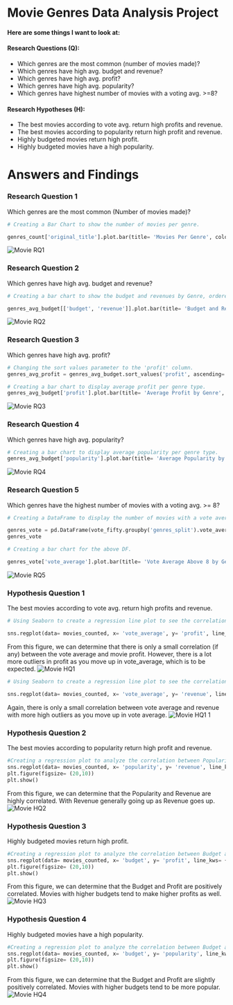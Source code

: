 # Movie Genres Data Analysis Project
#### Here are some things I want to look at:

#### Research Questions (Q):
- Which genres are the most common (number of movies made)?
- Which genres have high avg. budget and revenue?
- Which genres have high avg. profit?
- Which genres have high avg. popularity?
- Which genres have highest number of movies with a voting avg. >=8?
#### Research Hypotheses (H):
- The best movies according to vote avg. return high profits and revenue.
- The best movies according to popularity return high profit and revenue.
- Highly budgeted movies return high profit.
- Highly budgeted movies have a high popularity.


# Answers and Findings

### Research Question 1
Which genres are the most common (Number of movies made)?

```python
# Creating a Bar Chart to show the number of movies per genre.

genres_count['original_title'].plot.bar(title= 'Movies Per Genre', color= 'DarkBlue')
```

![Movie RQ1](https://github.com/user-attachments/assets/b8b300a7-03d6-442a-81f0-78bf16bac908)


### Research Question 2
Which genres have high avg. budget and revenue?

```python
# Creating a bar chart to show the budget and revenues by Genre, ordered by Revenue.

genres_avg_budget[['budget', 'revenue']].plot.bar(title= 'Budget and Revenue by Genre', color= ('DarkBlue', 'c'))
```

![Movie RQ2](https://github.com/user-attachments/assets/539369b1-56ef-40b4-933d-cd2d900ad346)

### Research Question 3
Which genres have high avg. profit?

```python
# Changing the sort values parameter to the 'profit' column.
genres_avg_profit = genres_avg_budget.sort_values('profit', ascending= True, inplace= True)

# Creating a bar chart to display average profit per genre type.
genres_avg_budget['profit'].plot.bar(title= 'Average Profit by Genre', color= ('DarkBlue'))
```

![Movie RQ3](https://github.com/user-attachments/assets/cfaafcd1-99e6-4536-b027-ff2ee8d241ed)

### Research Question 4
Which genres have high avg. popularity?

```python
# Creating a bar chart to display average popularity per genre type.
genres_avg_budget['popularity'].plot.bar(title= 'Average Popularity by Genre', color= ('DarkBlue'))
```

![Movie RQ4](https://github.com/user-attachments/assets/c87c6a71-6139-4104-9223-62ee98229577)


### Research Question 5
Which genres have the highest number of movies with a voting avg. >= 8?

```python
# Creating a DataFrame to display the number of movies with a vote average over 8 per genre.

genres_vote = pd.DataFrame(vote_fifty.groupby('genres_split').vote_average.nunique()).sort_values('vote_average', ascending= False)
genres_vote

# Creating a bar chart for the above DF.

genres_vote['vote_average'].plot.bar(title= 'Vote Average Above 8 by Genre', color= ('DarkBlue'))
```

![Movie RQ5](https://github.com/user-attachments/assets/01726c36-0034-4aa2-98bc-a283bd111e8f)

### Hypothesis Question 1
The best movies according to vote avg. return high profits and revenue.

```python
# Using Seaborn to create a regression line plot to see the correlation between vote average and profit.

sns.regplot(data= movies_counted, x= 'vote_average', y= 'profit', line_kws= {'color': 'red'})
```
From this figure, we can determine that there is only a small correlation (if any) between the vote average and movie profit. However, there is a lot more outliers in profit as you move up in vote_average, which is to be expected.
![Movie HQ1](https://github.com/user-attachments/assets/033755fc-fdaa-4770-96c8-884757ea2d3c)

```python
# Using Seaborn to create a regression line plot to see the correlation between vote average and revenue.

sns.regplot(data= movies_counted, x= 'vote_average', y= 'revenue', line_kws= {'color': 'red'})
```
Again, there is only a small correlation between vote average and revenue with more high outliers as you move up in vote average.
![Movie HQ1 1](https://github.com/user-attachments/assets/8797840d-b2ba-462c-830f-3bfac3d2dd60)


### Hypothesis Question 2
The best movies according to popularity return high profit and revenue.

```python
#Creating a regression plot to analyze the correlation between Popularity and Revenue
sns.regplot(data= movies_counted, x= 'popularity', y= 'revenue', line_kws= {'color': 'red'})
plt.figure(figsize= (20,10))
plt.show()
```
From this figure, we can determine that the Popularity and Revenue are highly correlated. With Revenue generally going up as Revenue goes up.
![Movie HQ2](https://github.com/user-attachments/assets/14210c40-581d-4d86-a602-4d4a5c0c5328)

### Hypothesis Question 3
Highly budgeted movies return high profit.

```python
#Creating a regression plot to analyze the correlation between Budget and Profit
sns.regplot(data= movies_counted, x= 'budget', y= 'profit', line_kws= {'color': 'red'})
plt.figure(figsize= (20,10))
plt.show()
```
From this figure, we can determine that the Budget and Profit are positively correlated. Movies with higher budgets tend to make higher profits as well.
![Movie HQ3](https://github.com/user-attachments/assets/c30ab0ef-d6f9-4c1e-98fe-a0f03a1ca314)

### Hypothesis Question 4
Highly budgeted movies have a high popularity.

```python
#Creating a regression plot to analyze the correlation between Budget and Popularity.
sns.regplot(data= movies_counted, x= 'budget', y= 'popularity', line_kws= {'color': 'red'})
plt.figure(figsize= (20,10))
plt.show()
```
From this figure, we can determine that the Budget and Profit are slightly positively correlated. Movies with higher budgets tend to be more popular.
![Movie HQ4](https://github.com/user-attachments/assets/d6692c84-58c1-4bb1-b00d-8e3004fc6adf)

